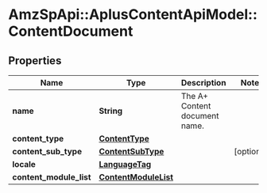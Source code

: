 # AmzSpApi::AplusContentApiModel::ContentDocument

## Properties
Name | Type | Description | Notes
------------ | ------------- | ------------- | -------------
**name** | **String** | The A+ Content document name. | 
**content_type** | [**ContentType**](ContentType.md) |  | 
**content_sub_type** | [**ContentSubType**](ContentSubType.md) |  | [optional] 
**locale** | [**LanguageTag**](LanguageTag.md) |  | 
**content_module_list** | [**ContentModuleList**](ContentModuleList.md) |  | 


